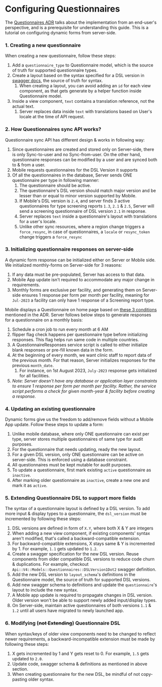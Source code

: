 # Configuring Questionnaires

The [Questionnaires ADR](https://github.com/simpledotorg/simple-server/blob/master/doc/arch/020-questionnaires-aka-dynamic-forms.md) talks about the implementation from an end-user's perspective, and is a prerequisite for understanding this guide. This is a tutorial on configuring dynamic forms from server-side.

### 1. Creating a new questionnaire
When creating a new questionnaire, follow these steps:
1. Add a `questionnaire_type` to Questionnaire model, which is the source of truth for supported questionnaire types.
1. Create a layout based on the syntax specified for a DSL version in [swagger docs](https://api.simple.org/api-docs/index.html#tag/Questionnaire-Responses/paths/~1questionnaire_responses~1sync/get), the source of truth for syntax.
    1. When creating a layout, you can avoid adding an `id` for each view component, as that gets generate by a helper function inside Questionnaire model.
1. Inside a view component, `text` contains a translation reference, not the actual text.
    1. Server replaces data inside `text` with translations based on User's locale at the time of API request.

### 2. How Questionnaires sync API works?
Questionnaire sync API has different design & works in following way:
1. Since questionnaires are created and stored only on Server-side, there is only Sync-to-user and no Sync-from-user. On the other hand, questionnaire responses can be modified by a user and are synced both to & from a user.
1. Mobile requests questionnaires for the DSL Version it supports
1. Of all the questionnaires in the database, Server sends ONE questionnaire per type in following manner:
    1. The questionnaire should be active.
    1. The questionnaire's DSL version should match major version and be lesser than or equal to minor version supported by Mobile.
    1. If Mobile's DSL version is `2.4`, and server finds 3 active questionnaires for type screening reports `1.3`, `2.1` & `2.5`, Server will send a screening questionnaire of DSL version `2.1` in response.
    1. Server replaces `text` inside a questionnaire's layout with translations for a user's locale.
    1. Unlike other sync resources, where a region change triggers a `force_resync`, in case of questionnaires, a `locale` or `resync_token` change triggers a `force_resync`

### 3. Initializing questionnaire responses on server-side
A dynamic form response can be initialized either on Server or Mobile side. We initialized monthly-forms on Server-side for 3 reasons:
1. If any data must be pre-populated, Server has access to that data.
1. Mobile App update isn't required to accommodate any major change in requirements.
1. Monthly forms are exclusive per facility, and generating them on Server-side ensures 1 response per form per month per facility, meaning for `Jul-2023` a facility can only have 1 response of a Screening report type. 

Mobile displays a Questionnaire on home page based on [these 3 conditions](https://github.com/simpledotorg/simple-server/blob/master/doc/arch/020-questionnaires-aka-dynamic-forms.md#3.) mentioned in the ADR. Server follows below steps to generate responses for a questionnaire on a monthly basis:
1. Schedule a cron job to run every month at 6 AM
1. flipper flag check happens per questionnaire type before initializing responses. This flag helps run same code in multiple countries.
1. A QuestionnaireResponses service script is called to either initialize blank responses or pre-fill known data in the form.
1. At the beginning of every month, we want clinic staff to report data of the previous month. For that reason, Server initializes responses for the previous `month_date`.
    1. For instance, on 1st August 2023, `July-2023` response gets initialized for all facilities.
1. *Note: Server doesn't have any database or application layer constraints to ensure 1 response per form per month per facility. Rather, the service script performs a check for given month-year & facility before creating a response.*

### 4. Updating an existing questionnaire
Dynamic forms give us the freedom to add/remove fields without a Mobile App update. Follow these steps to update a form:

1. Unlike mobile database, where only ONE questionnaire can exist per type, server stores multiple questionnaires of same type for audit purposes.
1. For the questionnaire that needs updating, ready the new layout.
1. For a given DSL version, only ONE questionnaire can be active on server-side. This is enforced using a database constraint.
1. All questionnaires must be kept mutable for audit purposes.
1. To update a questionnaire, first mark existing `active` questionnaire as `inactive`.
1. After marking older questionnaire as `inactive`, create a new one and mark it as `active`.

### 5. Extending Questionnaire DSL to support more fields
The syntax of a questionnaire layout is defined by a DSL version. To add more input & display types to a questionnaire, the `dsl_version` must be incremented by following these steps:

1. DSL versions are defined in form of `X.Y`, where both X & Y are integers
1. When adding a new view component, if existing components' syntax aren't modified, that's called a backward-compatible extension.
1. For backward-compatible extensions, X stays same & Y is incremented by 1. For example, `1.1` gets updated to `1.2`.
1. Create a swagger specification for the new DSL version. Reuse components from older compatible DSL versions to reduce code churn & duplications. For example, checkout `Api::V4::Models::Questionnaires::DSLVersion1Dot2` swagger definition.
1. Add the new DSL version to `layout_schema`'s definitions in the Questionnaire model, the source of truth for supported DSL versions.
1. Add new swagger schema to definitions and update the `questionnaire`'s layout to include the new syntax.
1. A Mobile app update is required to propagate changes in DSL version. Older version won't be able to support newly added input/display types.
1. On Server-side, maintain active questionnaires of both versions `1.1` & `1.2` until all users have migrated to newly launched app.

### 6. Modifying (~~not Extending~~) Questionnaire DSL
When syntax/keys of older view components need to be changed to reflect newer requirements, a backward-incompatible extension must be made by following these steps:

1. X gets incremented by 1 and Y gets reset to 0. For example, `1.5` gets updated to `2.0`.
2. Update code, swagger schema & definitions as mentioned in above section.
3. When creating questionnaire for the new DSL, be mindful of not copy-pasting older syntax.
